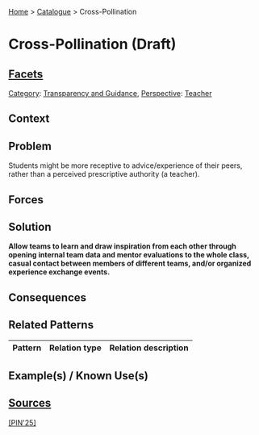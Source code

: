 [Home](../README.md) > [Catalogue](../Patterns_catalogue.md) > Cross-Pollination

# Cross-Pollination (Draft)

## [Facets](facets/facets.md)

[Category](facets/categories/categories.md): [Transparency and Guidance](facets/categories/Transparency_and_Guidance.md), [Perspective](facets/perspectives/perspectives.md): [Teacher](facets/perspectives/Teacher.md)

## Context

## Problem

Students might be more receptive to advice/experience of their peers, rather than a perceived prescriptive authority (a teacher).

## Forces

## Solution

**Allow teams to learn and draw inspiration from each other through opening internal team data and mentor evaluations to the whole class, casual contact between members of different teams, and/or organized experience exchange events.**

## Consequences

## Related Patterns

|Pattern|Relation type|Relation description|
|--|--|--|
 
## Example(s) / Known Use(s) 

## [Sources](../References.md)

[[PIN'25]](publications/pin25/pin25.md)
